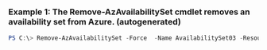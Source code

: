 ### Example 1: The Remove-AzAvailabilitySet cmdlet removes an availability set from Azure. (autogenerated)
```powershell
PS C:\> Remove-AzAvailabilitySet -Force  -Name AvailabilitySet03 -ResourceGroupName ResourceGroup11
```

